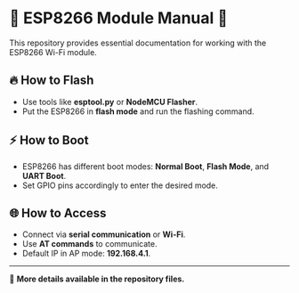 # 🌟 **ESP8266 Module Manual** 🚀

This repository provides essential documentation for working with the ESP8266 Wi-Fi module.

## 🔥 **How to Flash**
- Use tools like **esptool.py** or **NodeMCU Flasher**.
- Put the ESP8266 in **flash mode** and run the flashing command.

## ⚡ **How to Boot**
- ESP8266 has different boot modes: **Normal Boot**, **Flash Mode**, and **UART Boot**.
- Set GPIO pins accordingly to enter the desired mode.

## 🌐 **How to Access**
- Connect via **serial communication** or **Wi-Fi**.
- Use **AT commands** to communicate.
- Default IP in AP mode: **192.168.4.1**.

---

📌 **More details available in the repository files.**
